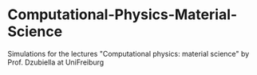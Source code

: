# Computational-Physics-Material-Science
Simulations for the lectures "Computational physics: material science" by Prof. Dzubiella at UniFreiburg
